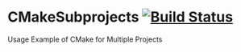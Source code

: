 # CMakeSubprojects [![Build Status](https://travis-ci.org/rcalxrc08/CMakeSubprojects.svg?branch=master)](https://travis-ci.org/rcalxrc08/CMakeSubprojects)
Usage Example of CMake for Multiple Projects
